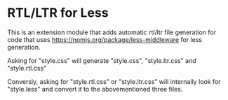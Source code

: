 # RTL/LTR for Less

This is an extension module that adds automatic rtl/ltr file generation for
code that uses https://npmjs.org/package/less-middleware for less generation.

Asking for "style.css" will generate "style.css", "style.ltr.css" and "style.rtl.css"

Conversly, asking for "style.rtl.css" or "style.ltr.css" will internally look
for "style.less" and convert it to the abovementioned three files.
